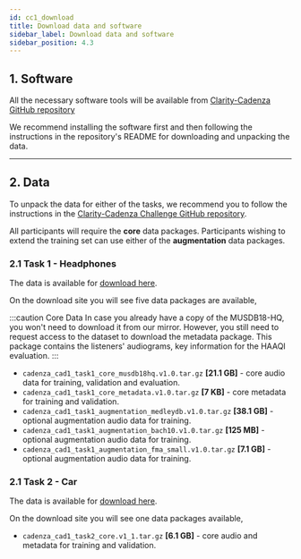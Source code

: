 ```yaml
---
id: cc1_download
title: Download data and software
sidebar_label: Download data and software
sidebar_position: 4.3
---
```


## 1. Software

All the necessary software tools will be available from [Clarity-Cadenza GitHub repository](https://github.com/claritychallenge/clarity)

We recommend installing the software first and then following the instructions in the repository's README for downloading and unpacking the data.

***

## 2. Data

To unpack the data for either of the tasks, we recommend you to follow the instructions in 
the [Clarity-Cadenza Challenge GitHub repository](https://github.com/claritychallenge/clarity).

All participants will require the **core** data packages.
Participants wishing to extend the training set can use either of the **augmentation** data packages.

### 2.1 Task 1 - Headphones



The data is available for [download here](https://forms.gle/UQkuCxqQVxZtGggPA).

On the download site you will see five data packages are available,

:::caution Core  Data
In case you already have a copy of the MUSDB18-HQ, you won't need to download it from our mirror.
However, you still need to request access to the dataset to download the metadata package.
This package contains the listeners' audiograms, key information for the HAAQI evaluation.
:::

* `cadenza_cad1_task1_core_musdb18hq.v1.0.tar.gz` **[21.1 GB]** - core audio data for training, validation and evaluation.
* `cadenza_cad1_task1_core_metadata.v1.0.tar.gz` **[7 KB]** - core metadata for training and validation. 
* `cadenza_cad1_task1_augmentation_medleydb.v1.0.tar.gz` **[38.1 GB]** - optional augmentation audio data for training.
* `cadenza_cad1_task1_augmentation_bach10.v1.0.tar.gz` **[125 MB]** - optional augmentation audio data for training.
* `cadenza_cad1_task1_augmentation_fma_small.v1.0.tar.gz` **[7.1 GB]** - optional augmentation audio data for training.

### 2.1 Task 2 - Car

The data is available for [download here](https://forms.gle/2Y7KLZY23i7bH3Lo9).

On the download site you will see one data packages available,

* `cadenza_cad1_task2_core.v1_1.tar.gz` **[6.1 GB]** - core audio and metadata for training and validation.
